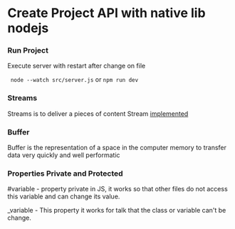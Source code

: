 # Create Project API with native lib nodejs

### Run Project

Execute server with restart after change on file

``` node --watch src/server.js``` or ```npm run dev```

### Streams

Streams is to deliver a pieces of content
Stream [implemented](/streams/fundamentals.js)

### Buffer

Buffer is the representation of a space in the computer memory to transfer data very quickly and well performatic

### Properties Private and Protected

#variable - property private in JS, it works so that other files do not access this variable and can change its value.

_variable - This property it works for talk that the class or variable can't be change.

